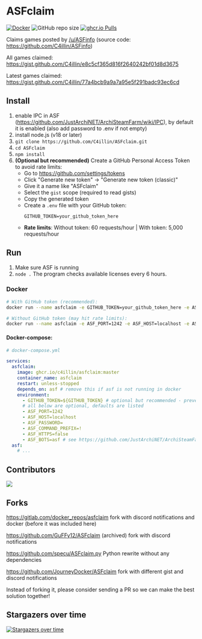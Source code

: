 # ASFclaim
[![Docker](https://github.com/C4illin/ASFclaim/actions/workflows/docker-publish.yml/badge.svg)](https://github.com/C4illin/ASFclaim/actions/workflows/docker-publish.yml)
![GitHub repo size](https://img.shields.io/github/repo-size/C4illin/ASFclaim)
[![ghcr.io Pulls](https://img.shields.io/badge/dynamic/json?logo=github&url=https%3A%2F%2Fipitio.github.io%2Fbackage%2FC4illin%2FASFclaim%2Fasfclaim.json&query=%24.downloads&label=ghcr.io%20pulls&cacheSeconds=14400)](https://github.com/C4illin/ASFclaim/pkgs/container/ASFclaim)

Claims games posted by [/u/ASFinfo](https://www.reddit.com/user/ASFinfo) (source code: https://github.com/C4illin/ASFinfo)

All games claimed: https://gist.github.com/C4illin/e8c5cf365d816f2640242bf01d8d3675

Latest games claimed: https://gist.github.com/C4illin/77a4bcb9a9a7a95e5f291badc93ec6cd

## Install
1. enable IPC in ASF (https://github.com/JustArchiNET/ArchiSteamFarm/wiki/IPC), by default it is enabled (also add password to .env if not empty)
2. install node.js (v18 or later)
3. `git clone https://github.com/C4illin/ASFclaim.git`
4. `cd ASFclaim`
5. `npm install`
6. **(Optional but recommended)** Create a GitHub Personal Access Token to avoid rate limits:
   - Go to https://github.com/settings/tokens
   - Click "Generate new token" → "Generate new token (classic)"
   - Give it a name like "ASFclaim"
   - Select the `gist` scope (required to read gists)
   - Copy the generated token
   - Create a `.env` file with your GitHub token:
     ```
     GITHUB_TOKEN=your_github_token_here
     ```
   - **Rate limits**: Without token: 60 requests/hour | With token: 5,000 requests/hour

## Run
1. Make sure ASF is running
2. `node .`
The program checks available licenses every 6 hours.

### Docker

```bash
# With GitHub token (recommended):
docker run --name asfclaim -e GITHUB_TOKEN=your_github_token_here -e ASF_PORT=1242 -e ASF_HOST=localhost -e ASF_HTTPS=false -e ASF_PASSWORD=hunter2 -e ASF_COMMAND_PREFIX=! -e ASF_BOTS=asf ghcr.io/c4illin/asfclaim:master

# Without GitHub token (may hit rate limits):
docker run --name asfclaim -e ASF_PORT=1242 -e ASF_HOST=localhost -e ASF_HTTPS=false -e ASF_PASSWORD=hunter2 -e ASF_COMMAND_PREFIX=! -e ASF_BOTS=asf ghcr.io/c4illin/asfclaim:master
```
#### Docker-compose:
```yml
# docker-compose.yml

services:
  asfclaim:
    image: ghcr.io/c4illin/asfclaim:master
    container_name: asfclaim
    restart: unless-stopped
    depends_on: asf # remove this if asf is not running in docker
    environment:
      - GITHUB_TOKEN=${GITHUB_TOKEN} # optional but recommended - prevents rate limiting
      # all below are optional, defaults are listed
      - ASF_PORT=1242
      - ASF_HOST=localhost
      - ASF_PASSWORD=
      - ASF_COMMAND_PREFIX=!
      - ASF_HTTPS=false
      - ASF_BOTS=asf # see https://github.com/JustArchiNET/ArchiSteamFarm/wiki/Commands#bots-argument
  asf:
    # ...
```

## Contributors

<a href="https://github.com/C4illin/ASFclaim/graphs/contributors">
  <img src="https://contrib.rocks/image?repo=C4illin/ASFclaim" />
</a>

## Forks

https://gitlab.com/docker_repos/asfclaim fork with discord notifications and docker (before it was included here)

https://github.com/GuFFy12/ASFclaim (archived) fork with discord notifications

https://github.com/specu/ASFclaim.py Python rewrite without any dependencies

https://github.com/JourneyDocker/ASFclaim fork with different gist and discord notifications

Instead of forking it, please consider sending a PR so we can make the best solution together!

## Stargazers over time
[![Stargazers over time](https://starchart.cc/C4illin/ASFclaim.svg?variant=adaptive)](https://starchart.cc/C4illin/ASFclaim)
